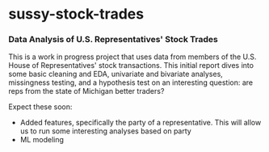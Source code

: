 # sussy-stock-trades

### Data Analysis of U.S. Representatives' Stock Trades

This is a work in progress project that uses data from members of the U.S. House of Representatives' stock transactions. This initial report dives into some basic cleaning and EDA, univariate and bivariate analyses, missingness testing, and a hypothesis test on an interesting question: are reps from the state of Michigan better traders?

Expect these soon:
- Added features, specifically the party of a representative. This will allow us to run some interesting analyses based on party
- ML modeling

